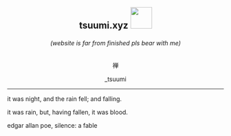 <h2 align="center">tsuumi.xyz <img src="https://media.giphy.com/media/mGcNjsfWAjY5AEZNw6/giphy.gif" width="50"></h2>
<h6 align="center">(website is far from finished pls bear with me) </h6>

<p align="center">禅</p>
<p align="center">_tsuumi</p>

---

it was night, and the rain fell; and falling.

it was rain, but, having fallen, it was blood.

edgar allan poe, silence: a fable
